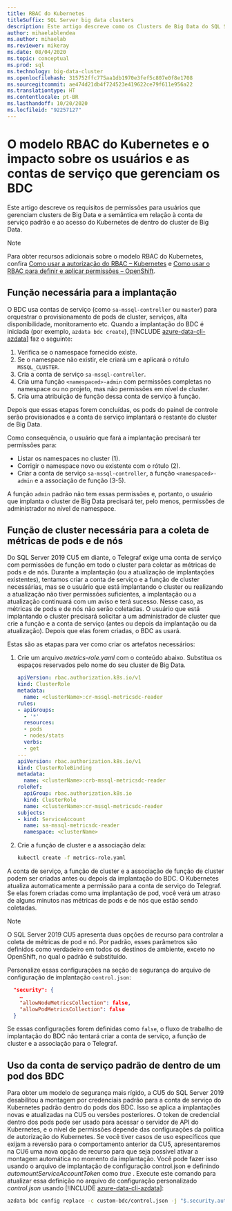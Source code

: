 ```yaml
---
title: RBAC do Kubernetes
titleSuffix: SQL Server big data clusters
description: Este artigo descreve como os Clusters de Big Data do SQL Server usam o RBAC com o Kubernetes.
author: mihaelablendea
ms.author: mihaelab
ms.reviewer: mikeray
ms.date: 08/04/2020
ms.topic: conceptual
ms.prod: sql
ms.technology: big-data-cluster
ms.openlocfilehash: 315752ffc775aa1db1970e3fef5c807e0f8e1708
ms.sourcegitcommit: ae474d21db4f724523e419622ce79f611e956a22
ms.translationtype: HT
ms.contentlocale: pt-BR
ms.lasthandoff: 10/20/2020
ms.locfileid: "92257127"
---
```

# <a name="kubernetes-rbac-model--impact-on-users-and-service-accounts-managing-bdc"></a>O modelo RBAC do Kubernetes e o impacto sobre os usuários e as contas de serviço que gerenciam os BDC

Este artigo descreve os requisitos de permissões para usuários que gerenciam clusters de Big Data e a semântica em relação à conta de serviço padrão e ao acesso do Kubernetes de dentro do cluster de Big Data.

> [!NOTE]
> Para obter recursos adicionais sobre o modelo RBAC do Kubernetes, confira [Como usar a autorização do RBAC – Kubernetes](https://kubernetes.io/docs/reference/access-authn-authz/rbac/) e [Como usar o RBAC para definir e aplicar permissões – OpenShift](https://docs.openshift.com/container-platform/4.4/authentication/using-rbac.html).

## <a name="role-required-for-deployment"></a>Função necessária para a implantação

O BDC usa contas de serviço (como `sa-mssql-controller` ou `master`) para orquestrar o provisionamento de pods de cluster, serviços, alta disponibilidade, monitoramento etc. Quando a implantação do BDC é iniciada (por exemplo, `azdata bdc create`), [!INCLUDE [azure-data-cli-azdata](../includes/azure-data-cli-azdata.md)] faz o seguinte:

1. Verifica se o namespace fornecido existe.
2. Se o namespace não existir, ele criará um e aplicará o rótulo `MSSQL_CLUSTER`.
3. Cria a conta de serviço `sa-mssql-controller`.
4. Cria uma função `<namespaced>-admin` com permissões completas no namespace ou no projeto, mas não permissões em nível de cluster.
5. Cria uma atribuição de função dessa conta de serviço à função.

Depois que essas etapas forem concluídas, os pods do painel de controle serão provisionados e a conta de serviço implantará o restante do cluster de Big Data.  

Como consequência, o usuário que fará a implantação precisará ter permissões para:

- Listar os namespaces no cluster (1).
- Corrigir o namespace novo ou existente com o rótulo (2).
- Criar a conta de serviço `sa-mssql-controller`, a função `<namespaced>-admin` e a associação de função (3-5).

A função `admin` padrão não tem essas permissões e, portanto, o usuário que implanta o cluster de Big Data precisará ter, pelo menos, permissões de administrador no nível de namespace.

## <a name="cluster-role-required-for-pods-and-nodes-metrics-collection"></a>Função de cluster necessária para a coleta de métricas de pods e de nós

Do SQL Server 2019 CU5 em diante, o Telegraf exige uma conta de serviço com permissões de função em todo o cluster para coletar as métricas de pods e de nós. Durante a implantação (ou a atualização de implantações existentes), tentamos criar a conta de serviço e a função de cluster necessárias, mas se o usuário que está implantando o cluster ou realizando a atualização não tiver permissões suficientes, a implantação ou a atualização continuará com um aviso e terá sucesso. Nesse caso, as métricas de pods e de nós não serão coletadas. O usuário que está implantando o cluster precisará solicitar a um administrador de cluster que crie a função e a conta de serviço (antes ou depois da implantação ou da atualização). Depois que elas forem criadas, o BDC as usará. 

Estas são as etapas para ver como criar os artefatos necessários:

1. Crie um arquivo *metrics-role.yaml* com o conteúdo abaixo. Substitua os espaços reservados *<clusterName>* pelo nome do seu cluster de Big Data.

   ```yaml
   apiVersion: rbac.authorization.k8s.io/v1
   kind: ClusterRole
   metadata:
     name: <clusterName>:cr-mssql-metricsdc-reader
   rules:
   - apiGroups:
     - '*'
     resources:
     - pods
     - nodes/stats
     verbs:
     - get
   ---
   apiVersion: rbac.authorization.k8s.io/v1
   kind: ClusterRoleBinding
   metadata:
     name: <clusterName>:crb-mssql-metricsdc-reader
   roleRef:
     apiGroup: rbac.authorization.k8s.io
     kind: ClusterRole
     name: <clusterName>:cr-mssql-metricsdc-reader
   subjects:
   - kind: ServiceAccount
     name: sa-mssql-metricsdc-reader
     namespace: <clusterName>
   ```

2. Crie a função de cluster e a associação dela:

   ```bash
   kubectl create -f metrics-role.yaml
   ```

A conta de serviço, a função de cluster e a associação de função de cluster podem ser criadas antes ou depois da implantação do BDC. O Kubernetes atualiza automaticamente a permissão para a conta de serviço do Telegraf. Se elas forem criadas como uma implantação de pod, você verá um atraso de alguns minutos nas métricas de pods e de nós que estão sendo coletadas.

> [!NOTE]
> O SQL Server 2019 CU5 apresenta duas opções de recurso para controlar a coleta de métricas de pod e nó. Por padrão, esses parâmetros são definidos como verdadeiro em todos os destinos de ambiente, exceto no OpenShift, no qual o padrão é substituído. 

Personalize essas configurações na seção de segurança do arquivo de configuração de implantação `control.json`:

```json
  "security": {
    …
    "allowNodeMetricsCollection": false,
    "allowPodMetricsCollection": false
  }
```

Se essas configurações forem definidas como `false`, o fluxo de trabalho de implantação do BDC não tentará criar a conta de serviço, a função de cluster e a associação para o Telegraf.

## <a name="default-service-account-usage-from-within-a-bdc-pod"></a>Uso da conta de serviço padrão de dentro de um pod dos BDC

Para obter um modelo de segurança mais rígido, a CU5 do SQL Server 2019 desabilitou a montagem por credenciais padrão para a conta de serviço do Kubernetes padrão dentro do pods dos BDC. Isso se aplica a implantações novas e atualizadas na CU5 ou versões posteriores.
O token de credencial dentro dos pods pode ser usado para acessar o servidor de API do Kubernetes, e o nível de permissões depende das configurações da política de autorização do Kubernetes. Se você tiver casos de uso específicos que exijam a reversão para o comportamento anterior da CU5, apresentaremos na CU6 uma nova opção de recurso para que seja possível ativar a montagem automática no momento da implantação. Você pode fazer isso usando o arquivo de implantação de configuração control.json e definindo *automountServiceAccountToken* como *true* . Execute este comando para atualizar essa definição no arquivo de configuração personalizado *control.json* usando [!INCLUDE [azure-data-cli-azdata](../includes/azure-data-cli-azdata.md)]: 

``` bash
azdata bdc config replace -c custom-bdc/control.json -j "$.security.automountServiceAccountToken=true"
```
